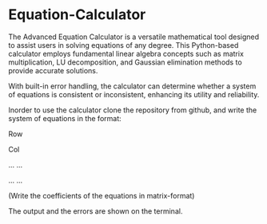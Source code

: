 # Equation-Calculator
The Advanced Equation Calculator is a versatile mathematical tool designed to assist users in solving equations of any degree. This Python-based calculator employs fundamental linear algebra concepts such as matrix multiplication, LU decomposition, and Gaussian elimination methods to provide accurate solutions.


With built-in error handling, the calculator can determine whether a system of equations is consistent or inconsistent, enhancing its utility and reliability.


Inorder to use the calculator clone the repository from github, and write the system of equations in the format:


Row 

Col

... ...

... ...


(Write the coefficients of the equations in matrix-format)

The output and the errors are shown on the terminal.
